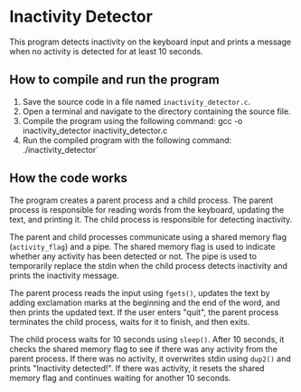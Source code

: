 # Inactivity Detector

This program detects inactivity on the keyboard input and prints a message when no activity is detected for at least 10 seconds.

## How to compile and run the program

1. Save the source code in a file named `inactivity_detector.c`.
2. Open a terminal and navigate to the directory containing the source file.
3. Compile the program using the following command: 
gcc -o inactivity_detector inactivity_detector.c
4. Run the compiled program with the following command:
./inactivity_detector`

## How the code works

The program creates a parent process and a child process. The parent process is responsible for reading words from the keyboard, updating the text, and printing it. The child process is responsible for detecting inactivity.

The parent and child processes communicate using a shared memory flag (`activity_flag`) and a pipe. The shared memory flag is used to indicate whether any activity has been detected or not. The pipe is used to temporarily replace the stdin when the child process detects inactivity and prints the inactivity message.

The parent process reads the input using `fgets()`, updates the text by adding exclamation marks at the beginning and the end of the word, and then prints the updated text. If the user enters "quit", the parent process terminates the child process, waits for it to finish, and then exits.

The child process waits for 10 seconds using `sleep()`. After 10 seconds, it checks the shared memory flag to see if there was any activity from the parent process. If there was no activity, it overwrites stdin using `dup2()` and prints "Inactivity detected!". If there was activity, it resets the shared memory flag and continues waiting for another 10 seconds.
